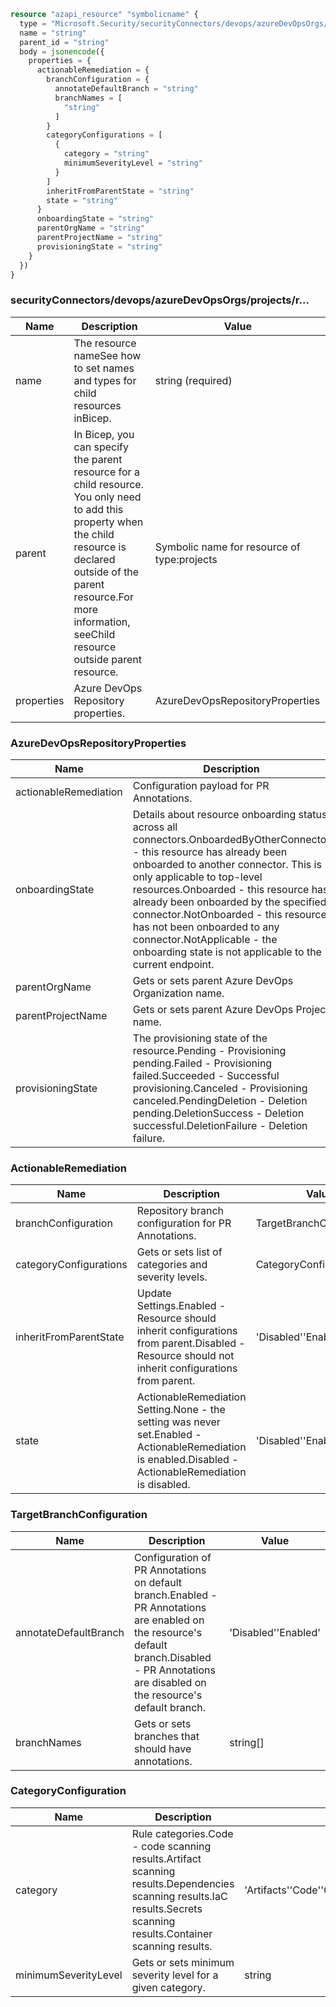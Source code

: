 ```terraform
resource "azapi_resource" "symbolicname" {
  type = "Microsoft.Security/securityConnectors/devops/azureDevOpsOrgs/projects/repos@2023-09-01-preview"
  name = "string"
  parent_id = "string"
  body = jsonencode({
    properties = {
      actionableRemediation = {
        branchConfiguration = {
          annotateDefaultBranch = "string"
          branchNames = [
            "string"
          ]
        }
        categoryConfigurations = [
          {
            category = "string"
            minimumSeverityLevel = "string"
          }
        ]
        inheritFromParentState = "string"
        state = "string"
      }
      onboardingState = "string"
      parentOrgName = "string"
      parentProjectName = "string"
      provisioningState = "string"
    }
  })
}

```

### securityConnectors/devops/azureDevOpsOrgs/projects/r...

| Name | Description | Value |
|-|-|-|
| name | The resource nameSee how to set names and types for child resources inBicep. | string (required) |
| parent | In Bicep, you can specify the parent resource for a child resource. You only need to add this property when the child resource is declared outside of the parent resource.For more information, seeChild resource outside parent resource. | Symbolic name for resource of type:projects |
| properties | Azure DevOps Repository properties. | AzureDevOpsRepositoryProperties |


### AzureDevOpsRepositoryProperties

| Name | Description | Value |
|-|-|-|
| actionableRemediation | Configuration payload for PR Annotations. | ActionableRemediation |
| onboardingState | Details about resource onboarding status across all connectors.OnboardedByOtherConnector - this resource has already been onboarded to another connector. This is only applicable to top-level resources.Onboarded - this resource has already been onboarded by the specified connector.NotOnboarded - this resource has not been onboarded to any connector.NotApplicable - the onboarding state is not applicable to the current endpoint. | 'NotApplicable''NotOnboarded''Onboarded''OnboardedByOtherConnector' |
| parentOrgName | Gets or sets parent Azure DevOps Organization name. | string |
| parentProjectName | Gets or sets parent Azure DevOps Project name. | string |
| provisioningState | The provisioning state of the resource.Pending - Provisioning pending.Failed - Provisioning failed.Succeeded - Successful provisioning.Canceled - Provisioning canceled.PendingDeletion - Deletion pending.DeletionSuccess - Deletion successful.DeletionFailure - Deletion failure. | 'Canceled''DeletionFailure''DeletionSuccess''Failed''Pending''PendingDeletion''Succeeded' |


### ActionableRemediation

| Name | Description | Value |
|-|-|-|
| branchConfiguration | Repository branch configuration for PR Annotations. | TargetBranchConfiguration |
| categoryConfigurations | Gets or sets list of categories and severity levels. | CategoryConfiguration[] |
| inheritFromParentState | Update Settings.Enabled - Resource should inherit configurations from parent.Disabled - Resource should not inherit configurations from parent. | 'Disabled''Enabled' |
| state | ActionableRemediation Setting.None - the setting was never set.Enabled - ActionableRemediation is enabled.Disabled - ActionableRemediation is disabled. | 'Disabled''Enabled''None' |


### TargetBranchConfiguration

| Name | Description | Value |
|-|-|-|
| annotateDefaultBranch | Configuration of PR Annotations on default branch.Enabled - PR Annotations are enabled on the resource's default branch.Disabled - PR Annotations are disabled on the resource's default branch. | 'Disabled''Enabled' |
| branchNames | Gets or sets branches that should have annotations. | string[] |


### CategoryConfiguration

| Name | Description | Value |
|-|-|-|
| category | Rule categories.Code - code scanning results.Artifact scanning results.Dependencies scanning results.IaC results.Secrets scanning results.Container scanning results. | 'Artifacts''Code''Containers''Dependencies''IaC''Secrets' |
| minimumSeverityLevel | Gets or sets minimum severity level for a given category. | string |


